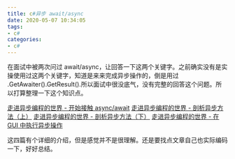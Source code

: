 ```yaml
---
title: c#异步 await/async
date: 2020-05-07 10:34:05
tags: 
- c#
categories:
- c#
---
```


在面试中被两次问过 await/async，让回答一下这两个关键字。之前确实没有是实操使用过这两个关键字，知道是来来完成异步操作的，倒是用过 .GetAwaiter().GetResult().所以面试中很没底气，没有完整的回答这个问题。所以打算整理一下这个知识点。

[走进异步编程的世界 - 开始接触 async/await](https://www.cnblogs.com/liqingwen/p/5831951.html)
[走进异步编程的世界 - 剖析异步方法（上）](https://www.cnblogs.com/liqingwen/p/5844095.html)
[走进异步编程的世界 - 剖析异步方法（下）](https://www.cnblogs.com/liqingwen/p/5866241.html)
[走进异步编程的世界 - 在 GUI 中执行异步操作](https://www.cnblogs.com/liqingwen/p/5877042.html)

这四篇有个详细的介绍，但是感觉并不是很理解。还是要找点文章自己也实际编码一下，好好总结。